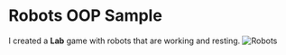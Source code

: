 ﻿# Robots OOP Sample
 
 I created a **Lab** game with robots that are working and resting.
 ![Robots](https://previews.123rf.com/images/aratehortua/aratehortua1501/aratehortua150100019/35759626-set-of-different-cartoon-robots-isolated.jpg)
